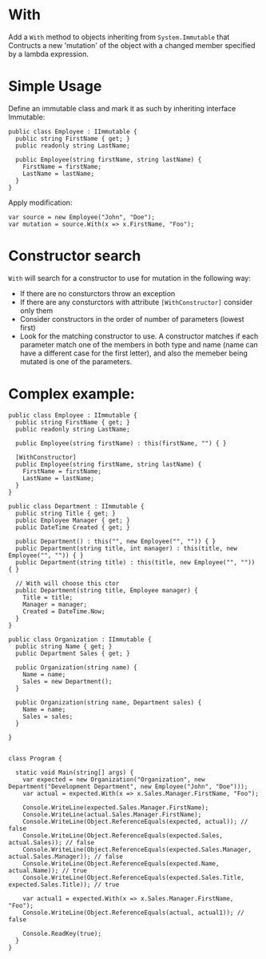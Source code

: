 # With

Add a `With` method to objects inheriting from `System.Immutable` that Contructs a new 'mutation' of the object with a changed member specified by a lambda expression.

# Simple Usage

Define an immutable class and mark it as such by inheriting interface Immutable:

```
public class Employee : IImmutable {
  public string FirstName { get; }
  public readonly string LastName;

  public Employee(string firstName, string lastName) {
    FirstName = firstName;
    LastName = lastName;
  }
}
```

Apply modification:

```
var source = new Employee("John", "Doe");
var mutation = source.With(x => x.FirstName, "Foo");
```

# Constructor search

`With` will search for a constructor to use for mutation in the following way:

- If there are no consturctors throw an exception
- If there are any consturctors with attribute `[WithConstructor]` consider only them
- Consider constructors in the order of number of parameters (lowest first)
- Look for the matching constructor to use. A constructor matches if each parameter match one of the members in both type and name (name can have a different case for the first letter), and also the memeber being mutated is one of the parameters.

# Complex example:

```
public class Employee : IImmutable {
  public string FirstName { get; }
  public readonly string LastName;

  public Employee(string firstName) : this(firstName, "") { }

  [WithConstructor]
  public Employee(string firstName, string lastName) {
    FirstName = firstName;
    LastName = lastName;
  }
}

public class Department : IImmutable {
  public string Title { get; }
  public Employee Manager { get; }
  public DateTime Created { get; }

  public Department() : this("", new Employee("", "")) { }
  public Department(string title, int manager) : this(title, new Employee("", "")) { }
  public Department(string title) : this(title, new Employee("", "")) { }

  // With will choose this ctor 
  public Department(string title, Employee manager) {
    Title = title;
    Manager = manager;
    Created = DateTime.Now;
  }
}

public class Organization : IImmutable {
  public string Name { get; }
  public Department Sales { get; }

  public Organization(string name) {
    Name = name;
    Sales = new Department();
  }

  public Organization(string name, Department sales) {
    Name = name;
    Sales = sales;
  }

}


class Program {

  static void Main(string[] args) {
    var expected = new Organization("Organization", new Department("Development Department", new Employee("John", "Doe")));
    var actual = expected.With(x => x.Sales.Manager.FirstName, "Foo");

    Console.WriteLine(expected.Sales.Manager.FirstName);
    Console.WriteLine(actual.Sales.Manager.FirstName);
    Console.WriteLine(Object.ReferenceEquals(expected, actual)); // false
    Console.WriteLine(Object.ReferenceEquals(expected.Sales, actual.Sales)); // false
    Console.WriteLine(Object.ReferenceEquals(expected.Sales.Manager, actual.Sales.Manager)); // false
    Console.WriteLine(Object.ReferenceEquals(expected.Name, actual.Name)); // true
    Console.WriteLine(Object.ReferenceEquals(expected.Sales.Title, expected.Sales.Title)); // true

    var actual1 = expected.With(x => x.Sales.Manager.FirstName, "Foo");
    Console.WriteLine(Object.ReferenceEquals(actual, actual1)); // false

    Console.ReadKey(true);
  }
}
```
